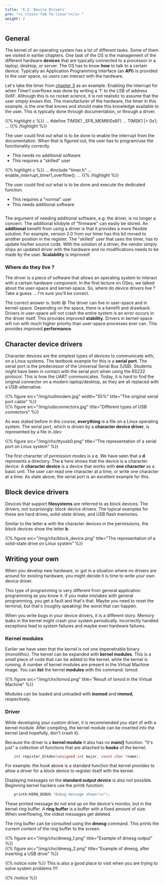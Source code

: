 ```yaml
---
title: 'X.2: Device Drivers'
pre: "<i class='fab fa-linux'></i> "
weight: 2
---
```


## General
The kernel of an operating system has a lot of different tasks. Some of them we visited in earlier chapters. One task of the OS is the management of the different hardware **devices** that are typically connected to a processor in a laptop, desktop, or server. The OS has to know **how** to talk to a certain device. Typically an Application Programming Interface (an **API**) is provided to the user space, so users can interact with the hardware.

Let's take the timer from [chapter 3](/ch3-interrupts/theory2_timer/) as an example. Enabling the interrupt for when Timer1 overflows was done by writing a '1' to the LSB of address 0x6F. Although this is no rocket science, it is not realistic to assume that the user *simply knows this*. The manufacturer of the hardware, the timer in this example, is the one that knows and should make this knowledge available to the user. This is typically done through documentation, or through a driver.

<div class="multicolumn">
  <div class="column">
    {{% highlight c %}}
      ...
      #define TIMSK1 _SFR_MEM8(0x6F)
      ...
      TIMSK1 |= 0x1;
      ...
    {{% /highlight %}}
    <p>The user could find out what is to be done to enable the interrupt from the documentation. When that is figured out, the user has to program/use the functionality correctly.</p>
    <ul> 
      <li><i class="fas fa-plus-circle"></i> This needs no additional software</li>
      <li><i class="fas fa-minus-circle"></i> This requires a "skilled" user</li>
    </ul>
  </div>
  <div class="column">
    {{% highlight c %}}
      ...
      #include "timer.h"
      ...
      enable_interrupt_timer1_overflow();
      ...
    {{% /highlight %}}
    <p>The user could find out what is to be done and execute the dedicated function.</p>
    <ul> 
      <li><i class="fas fa-plus-circle"></i> This requires a "normal" user</li>
      <li><i class="fas fa-minus-circle"></i> This needs additional software</li>
    </ul>
  </div>
</div>

The argument of needing additional software, e.g. the driver, is no longer a concern. The additional kilobyte of "firmware" can easily be stored. An **additional** benefit from using a driver is that it provides a more flexible solution. For example, version 2.0 from our timer has this bit moved to another position in the register. The "skilled" user that uses the timer, has to update his/her source code. With the solution of a driver, the vendor simply ships an updated driver with the hardware and no modifications needs to be made by the user. **Scalability** is improved!

### Where do they live ?
The driver is a piece of software that allows an operating system to interact with a certain hardware component. In the first lecture on OSes, we talked about the user-space and kernel-space. So, where do device drivers live ? Take a guess ... I'm sure you'll be correct.

The correct answer is: both :smile: The driver can live in user-space and in kernel-space. Depending on the space, there is a benefit and drawback. Drivers in user-space will not crash the entire system is an error occurs in the driver itself. This provides improved **stability**. Drivers in kernel-space will run with much higher priority than user-space processes ever can. This provides improved **performance**. 


## Character device drivers
Character devices are the simplest types of devices to communicate with, on a Linux systems. The textbook example for this is a **serial port**. The serial port is the predecessor of the Universal Serial Bus (USB). Students might have been in contact with the serial port when using the RS232 protocol. This is how the UART communicates. Today, it is hard to find the original connector on a modern laptop/desktop, as they are all replaced with a USB-alternative.

<div class="multicolumn">
  <div class="column">
    {{% figure src="/img/nullmodem.jpg" width="55%" title="The original serial port cable" %}}
  </div>
  <div class="column">
    {{% figure src="/img/usbconnectors.jpg" title="Different types of USB connectors" %}}
  </div>
</div>

As was stated before in the course, **everything** is a file on a Linux operating system. The serial port, which is driven by a **character device driver**, is represented by a file in */dev*

{{% figure src="/img/chx/ttyusb0.png" title="The representation of a serial port on Linux system" %}}

The first character of *permission modes* is a **c**. We have seen that a **d** represents a directory. The **c** here shows that the device is a character device. A **character device** is a device that works with **one character** as a basic unit. The user can read one character at a time, or write one character at a time. As state above, the serial port is an excellent example for this.


## Block device drivers

Devices that support **filesystems** are referred to as block devices. The drivers, not surprisingly: block device drivers. The typical examples for these are hard drives, solid-state drives, and USB flash memories.

Similar to the letter **c** with the character devices in the permissions, the block devices show the letter **b**.

{{% figure src="/img/chx/block_device.png" title="The representation of a solid-state drive on Linux system" %}}


## Writing your own

When you develop new hardware, or got in a situation where no drivers are around for existing hardware, you might decide it is time to write your own device driver.

This type of programming is very different from general application programming as you know it. If you make mistakes with general programming, you get a fault and that's that. Maybe you need to reset the terminal, but that's (roughly speaking) the worst that can happen.

When you write bugs in your device drivers, it is a different story. Memory leaks in the kernel might crash your system periodically. Incorrectly handled exceptions lead to system failures and maybe even hardware failures.

### Kernel modules
Earlier we have seen that the kernel is not one impenetrable binary (monolithic). The kernel can be expanded with **kernel modules**. This is a *small* piece of code that can be added to the kernel, while the kernel is running. A number of kernel modules are present in the Virtual Machine image. You can **list** the kernel **modules** with the command: lsmod.

{{% figure src="/img/chx/lsmod.png" title="Result of lsmod in the Virtual Machine" %}}

Modules can be loaded and unloaded with **insmod** and **rmmod**, respectively.

### Driver
While developing your custom driver, it is recommended you start of with a kernel module. After compiling, the kernel module can be inserted into the kernel (and hopefully, don't crash it).

Because the driver is a **kernel module** it also has no **main()** function. "It's just" a collection of functions that are attached to **hooks** of the kernel.

```C
    int register_blkdev(unsigned int major, const char *name);
```

For example: the *hook* above is a standard function that kernel provides to allow a driver for a block device to register itself with the kernel.

Displaying messages on the **standard output device** is also not possible. Beginning kernel hackers use the printk function:

```C
    printk(KERN_DEBUG "Debug message shown!\n");
```

These printed message do not end up on the device's monitor, but in the kernel ring buffer. A **ring buffer** is a buffer with a fixed amount of size. When overflowing, the oldest messages get deleted.

The ring buffer can be consulted using the **dmesg** command. This prints the current content of the ring buffer to the screen.

<div class="multicolumn">
  <div class="column">
    {{% figure src="/img/chx/dmesg_1.png" title="Example of dmesg output" %}}
  </div>
  <div class="column">
    {{% figure src="/img/chx/dmesg_2.png" title="Example of dmesg, after inserting a USB drive" %}}
  </div>
</div>


{{% notice note %}}
This is also a good place to visit when you are trying to solve system problems !!!!

{{% /notice %}}